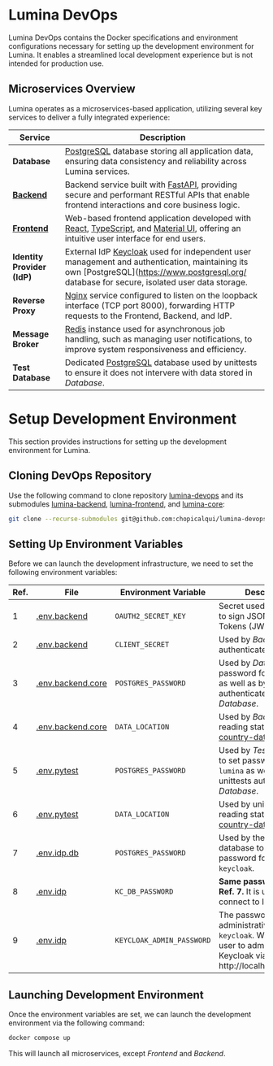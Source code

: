# Lumina DevOps

Lumina DevOps contains the Docker specifications and environment configurations necessary for setting up the
development environment for Lumina. It enables a streamlined local development experience but is not intended for
production use.

## Microservices Overview

Lumina operates as a microservices-based application, utilizing several key services to deliver a fully integrated
experience:

| **Service**                                                    | **Description**                                                                                                                                                                                                           |
|----------------------------------------------------------------|---------------------------------------------------------------------------------------------------------------------------------------------------------------------------------------------------------------------------|
| **Database**                                                   | [PostgreSQL](https://www.postgresql.org/) database storing all application data, ensuring data consistency and reliability across Lumina services.                                                                        |
| **[Backend](https://github.com/chopicalqui/lumina-backend)**   | Backend service built with [FastAPI](https://fastapi.tiangolo.com/), providing secure and performant RESTful APIs that enable frontend interactions and core business logic.                                              |
| **[Frontend](https://github.com/chopicalqui/lumina-frontend)** | Web-based frontend application developed with [React](https://react.dev/), [TypeScript](https://www.typescriptlang.org/), and [Material UI](https://mui.com/), offering an intuitive user interface for end users.        |
| **Identity Provider (IdP)**                                    | External IdP [Keycloak](https://www.keycloak.org/) used for independent user management and authentication, maintaining its own [PostgreSQL](https://www.postgresql.org/ database for secure, isolated user data storage. |
| **Reverse Proxy**                                              | [Nginx](https://nginx.org/en/) service configured to listen on the loopback interface (TCP port 8000), forwarding HTTP requests to the Frontend, Backend, and IdP.                                                        |
| **Message Broker**                                             | [Redis](https://redis.io/de/) instance used for asynchronous job handling, such as managing user notifications, to improve system responsiveness and efficiency.                                                                              |
| **Test Database**                                              | Dedicated [PostgreSQL](https://www.postgresql.org/) database used by unittests to ensure it does not intervere with data stored in _Database_.                                                                                                           |

# Setup Development Environment

This section provides instructions for setting up the development environment for Lumina.

## Cloning DevOps Repository

Use the following command to clone repository [lumina-devops](./) and its submodules
[lumina-backend](https://github.com/chopicalqui/lumina-backend),
[lumina-frontend](https://github.com/chopicalqui/lumina-frontend), and 
[lumina-core](https://github.com/chopicalqui/lumina-core):

```bash
git clone --recurse-submodules git@github.com:chopicalqui/lumina-devops.git
```

## Setting Up Environment Variables

Before we can launch the development infrastructure, we need to set the following environment variables:

| **Ref.** | **File**                                    | **Environment Variable**  | **Description**                                                                                                                                  |
| -------- | ------------------------------------------- | ------------------------- | ------------------------------------------------------------------------------------------------------------------------------------------------ |
| 1        | [.env.backend](envs/.env.backend)           | `OAUTH2_SECRET_KEY`       | Secret used by _Backend_ to sign JSON Web Tokens (JWT).                                                                                          |
| 2        | [.env.backend](envs/.env.backend)           | `CLIENT_SECRET`           | Used by _Backend_ to authenticate to the _IdP_.                                                                                                  |
| 3        | [.env.backend.core](envs/.env.backend.core) | `POSTGRES_PASSWORD`       | Used by _Database_ to set password for user `lumina` as well as by _Backend_ to authenticate to _Database_.                                      |
| 4        | [.env.backend.core](envs/.env.backend.core) | `DATA_LOCATION`           | Used by _Backend_ for reading static data like [country-data.json](https://github.com/chopicalqui/lumina-core/blob/main/data/country-data.json). |
| 5        | [.env.pytest](envs/.env.pytest)             | `POSTGRES_PASSWORD`       | Used by _Test Database_ to set password for user `lumina` as well as by unittests authenticate to _Database_.                                    |
| 6        | [.env.pytest](envs/.env.pytest)             | `DATA_LOCATION`           | Used by unittests for reading static data like [country-data.json](https://github.com/chopicalqui/lumina-core/blob/main/data/country-data.json). |
| 7        | [.env.idp.db](envs/.env.idp.db)             | `POSTGRES_PASSWORD`       | Used by the _IdP_'s database to set password for user `keycloak`.                                                                                |
| 8        | [.env.idp](envs/.env.idp)                   | `KC_DB_PASSWORD`          | **Same password as in Ref. 7.** It is used by _IdP_ to connect to IdP database.                                                                  |
| 9        | [.env.idp](envs/.env.idp)                   | `KEYCLOAK_ADMIN_PASSWORD` | The password of administrative user `keycloak`. We can use this user to administer Keycloak via URL http://localhost:8000/idp.                   |

## Launching Development Environment

Once the environment variables are set, we can launch the development environment via the following command:

```bash
docker compose up
```

This will launch all microservices, except _Frontend_ and _Backend_.
